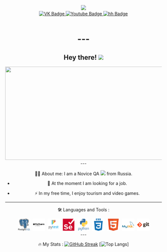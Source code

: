 <div id="header" align="center">
  <img src="https://media.giphy.com/media/wUekZ8kF515hluZBKc/giphy.gif" width="300"/>
  <div id="badges">
  <a href="https://vk.com/anry_storm">
    <img src="https://img.shields.io/badge/VK-blue?style=for-the-badge&logo=VK&logoColor=white" alt="VK Badge"/>
  </a>
  <a href="https://www.youtube.com/channel/UCuH9GR-lTSrQ3tRW0zdZwbQ">
    <img src="https://img.shields.io/badge/YouTube-red?style=for-the-badge&logo=youtube&logoColor=white" alt="Youtube Badge"/>
  </a>
  <a href="https://novorossiysk.hh.ru/resume/768f148cff0b76fb820039ed1f673035364b52">
    <img src="https://img.shields.io/badge/hh-darkred?style=for-the-badge&logo=hh&logoColor=white" alt="hh Badge"/>
  </a>
</div>
<img src="https://komarev.com/ghpvc/?username=AnryStorm&style=flat-square&color=blue" alt=""/>
<h1>
---

Hey there! 
  <img src="https://media.giphy.com/media/hvRJCLFzcasrR4ia7z/giphy.gif" width="30px"/>
---
  
<div align="center">
  <img src="https://media.giphy.com/media/7MP2oPL3wZRKg/giphy.gif" width="600" height="300"/>
</div> 
---
  
:man_technologist: About me:
I am a Novice QA <img src="https://media.giphy.com/media/WUlplcMpOCEmTGBtBW/giphy.gif" width="30"> from Russia.
  
- :telescope: At the moment I am looking for a job.

- :zap: In my free time, I enjoy tourism and video games.
---
  
:hammer_and_wrench: Languages and Tools :
<div>
  <img src="https://raw.githubusercontent.com/devicons/devicon/1119b9f84c0290e0f0b38982099a2bd027a48bf1/icons/postgresql/postgresql-original-wordmark.svg" title="Spring" alt="Spring" width="40" height="40"/>&nbsp;
  <img src="https://raw.githubusercontent.com/devicons/devicon/1119b9f84c0290e0f0b38982099a2bd027a48bf1/icons/pycharm/pycharm-original-wordmark.svg" title="Spring" alt="Spring" width="40" height="40"/>&nbsp; 
  <img src="https://raw.githubusercontent.com/devicons/devicon/1119b9f84c0290e0f0b38982099a2bd027a48bf1/icons/pytest/pytest-original-wordmark.svg" title="Spring" alt="Spring" width="40" height="40"/>&nbsp; 
  <img src="https://raw.githubusercontent.com/devicons/devicon/1119b9f84c0290e0f0b38982099a2bd027a48bf1/icons/selenium/selenium-original.svg" title="Spring" alt="Spring" width="40" height="40"/>&nbsp;
  <img src="https://raw.githubusercontent.com/devicons/devicon/1119b9f84c0290e0f0b38982099a2bd027a48bf1/icons/python/python-original-wordmark.svg" title="Spring" alt="Spring" width="40" height="40"/>&nbsp;
  <img src="https://github.com/devicons/devicon/blob/master/icons/css3/css3-plain-wordmark.svg"  title="CSS3" alt="CSS" width="40" height="40"/>&nbsp;
  <img src="https://github.com/devicons/devicon/blob/master/icons/html5/html5-original.svg" title="HTML5" alt="HTML" width="40" height="40"/>&nbsp;
  <img src="https://github.com/devicons/devicon/blob/master/icons/mysql/mysql-original-wordmark.svg" title="MySQL"  alt="MySQL" width="40" height="40"/>&nbsp;
  <img src="https://github.com/devicons/devicon/blob/master/icons/git/git-original-wordmark.svg" title="Git" **alt="Git" width="40" height="40"/>
</div>
---
  
:fire: My Stats :
[![GitHub Streak](http://github-readme-streak-stats.herokuapp.com?user=AnryStorm&theme=highcontrast)](https://git.io/streak-stats)
[![Top Langs](https://github-readme-stats.vercel.app/api/top-langs/?username=AnryStorm&layout=compact&theme=vision-friendly-dark)]

  
